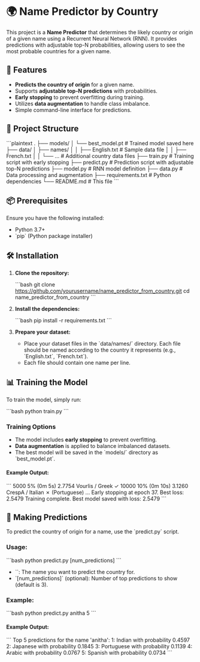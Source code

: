 # 🌍 Name Predictor by Country

This project is a **Name Predictor** that determines the likely country or origin of a given name using a Recurrent Neural Network (RNN). It provides predictions with adjustable top-N probabilities, allowing users to see the most probable countries for a given name.

## 🚀 Features

- **Predicts the country of origin** for a given name.
- Supports **adjustable top-N predictions** with probabilities.
- **Early stopping** to prevent overfitting during training.
- Utilizes **data augmentation** to handle class imbalance.
- Simple command-line interface for predictions.

## 📂 Project Structure

\`\`\`plaintext
.
├── models/
│   └── best_model.pt      # Trained model saved here
├── data/
│   ├── names/
│   │   ├── English.txt    # Sample data file
│   │   ├── French.txt
│   │   └── ...            # Additional country data files
├── train.py               # Training script with early stopping
├── predict.py             # Prediction script with adjustable top-N predictions
├── model.py               # RNN model definition
├── data.py                # Data processing and augmentation
├── requirements.txt       # Python dependencies
└── README.md              # This file
\`\`\`

## 📦 Prerequisites

Ensure you have the following installed:

- Python 3.7+
- \`pip\` (Python package installer)

## 🛠️ Installation

1. **Clone the repository:**

   \`\`\`bash
   git clone https://github.com/yourusername/name_predictor_from_country.git
   cd name_predictor_from_country
   \`\`\`

2. **Install the dependencies:**

   \`\`\`bash
   pip install -r requirements.txt
   \`\`\`

3. **Prepare your dataset:**

   - Place your dataset files in the \`data/names/\` directory. Each file should be named according to the country it represents (e.g., \`English.txt\`, \`French.txt\`).
   - Each file should contain one name per line.

## 📊 Training the Model

To train the model, simply run:

\`\`\`bash
python train.py
\`\`\`

### Training Options

- The model includes **early stopping** to prevent overfitting.
- **Data augmentation** is applied to balance imbalanced datasets.
- The best model will be saved in the \`models/\` directory as \`best_model.pt\`.

#### Example Output:

\`\`\`
5000 5% (0m 5s) 2.7754 Vourlis / Greek ✓
10000 10% (0m 10s) 3.1260 CrespA / Italian ✗ (Portuguese)
...
Early stopping at epoch 37. Best loss: 2.5479
Training complete. Best model saved with loss: 2.5479
\`\`\`

## 🔮 Making Predictions

To predict the country of origin for a name, use the \`predict.py\` script.

### Usage:

\`\`\`bash
python predict.py <name> [num_predictions]
\`\`\`

- \`<name>\`: The name you want to predict the country for.
- \`[num_predictions]\` (optional): Number of top predictions to show (default is 3).

### Example:

\`\`\`bash
python predict.py anitha 5
\`\`\`

#### Example Output:

\`\`\`
Top 5 predictions for the name 'anitha':
1: Indian with probability 0.4597
2: Japanese with probability 0.1845
3: Portuguese with probability 0.1139
4: Arabic with probability 0.0767
5: Spanish with probability 0.0734
\`\`\`